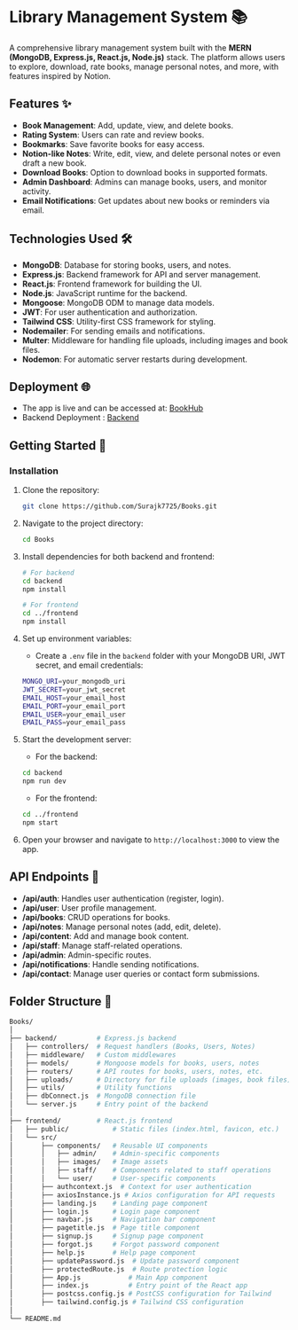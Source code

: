 # Library Management System 📚

A comprehensive library management system built with the **MERN (MongoDB, Express.js, React.js, Node.js)** stack. The platform allows users to explore, download, rate books, manage personal notes, and more, with features inspired by Notion.

## Features ✨

- **Book Management**: Add, update, view, and delete books.
- **Rating System**: Users can rate and review books.
- **Bookmarks**: Save favorite books for easy access.
- **Notion-like Notes**: Write, edit, view, and delete personal notes or even draft a new book.
- **Download Books**: Option to download books in supported formats.
- **Admin Dashboard**: Admins can manage books, users, and monitor activity.
- **Email Notifications**: Get updates about new books or reminders via email.

## Technologies Used 🛠️

- **MongoDB**: Database for storing books, users, and notes.
- **Express.js**: Backend framework for API and server management.
- **React.js**: Frontend framework for building the UI.
- **Node.js**: JavaScript runtime for the backend.
- **Mongoose**: MongoDB ODM to manage data models.
- **JWT**: For user authentication and authorization.
- **Tailwind CSS**: Utility-first CSS framework for styling.
- **Nodemailer**: For sending emails and notifications.
- **Multer**: Middleware for handling file uploads, including images and book files.
- **Nodemon**: For automatic server restarts during development.

## Deployment 🌐

- The app is live and can be accessed at: [BookHub](https://books-frontend-xu1t.onrender.com/)
- Backend Deployment : [Backend](https://books-backend-ntf4.onrender.com/)

## Getting Started 🚀

### Installation

1. Clone the repository:
    ```bash
    git clone https://github.com/Surajk7725/Books.git
    ```

2. Navigate to the project directory:
    ```bash
    cd Books
    ```

3. Install dependencies for both backend and frontend:
    ```bash
    # For backend
    cd backend
    npm install

    # For frontend
    cd ../frontend
    npm install
    ```

4. Set up environment variables:
    - Create a `.env` file in the `backend` folder with your MongoDB URI, JWT secret, and email credentials:
    ```bash
    MONGO_URI=your_mongodb_uri
    JWT_SECRET=your_jwt_secret
    EMAIL_HOST=your_email_host
    EMAIL_PORT=your_email_port
    EMAIL_USER=your_email_user
    EMAIL_PASS=your_email_pass
    ```

5. Start the development server:
    - For the backend:
    ```bash
    cd backend
    npm run dev
    ```

    - For the frontend:
    ```bash
    cd ../frontend
    npm start
    ```

6. Open your browser and navigate to `http://localhost:3000` to view the app.

## API Endpoints 🔗

- **/api/auth**: Handles user authentication (register, login).
- **/api/user**: User profile management.
- **/api/books**: CRUD operations for books.
- **/api/notes**: Manage personal notes (add, edit, delete).
- **/api/content**: Add and manage book content.
- **/api/staff**: Manage staff-related operations.
- **/api/admin**: Admin-specific routes.
- **/api/notifications**: Handle sending notifications.
- **/api/contact**: Manage user queries or contact form submissions.

## Folder Structure 📂

```bash
Books/
│
├── backend/          # Express.js backend
│   ├── controllers/  # Request handlers (Books, Users, Notes)
│   ├── middleware/   # Custom middlewares
│   ├── models/       # Mongoose models for books, users, notes
│   ├── routers/      # API routes for books, users, notes, etc.
│   ├── uploads/      # Directory for file uploads (images, book files)
│   ├── utils/        # Utility functions
│   ├── dbConnect.js  # MongoDB connection file
│   └── server.js     # Entry point of the backend
│
├── frontend/         # React.js frontend
│   ├── public/           # Static files (index.html, favicon, etc.)
│   └── src/
│       ├── components/   # Reusable UI components
│       │   ├── admin/    # Admin-specific components
│       │   ├── images/   # Image assets
│       │   ├── staff/    # Components related to staff operations
│       │   └── user/     # User-specific components
│       ├── authcontext.js  # Context for user authentication
│       ├── axiosInstance.js # Axios configuration for API requests
│       ├── landing.js    # Landing page component
│       ├── login.js      # Login page component
│       ├── navbar.js     # Navigation bar component
│       ├── pagetitle.js  # Page title component
│       ├── signup.js     # Signup page component
│       ├── forgot.js     # Forgot password component
│       ├── help.js       # Help page component
│       ├── updatePassword.js  # Update password component
│       ├── protectedRoute.js  # Route protection logic
│       ├── App.js            # Main App component
│       ├── index.js          # Entry point of the React app
│       ├── postcss.config.js # PostCSS configuration for Tailwind
│       ├── tailwind.config.js # Tailwind CSS configuration
│
└── README.md
